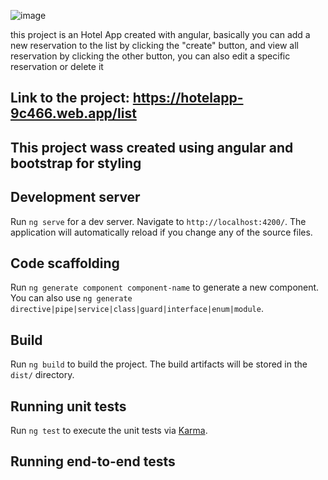 ![image](https://github.com/DavideSiracusano/hotelapp/assets/152174921/0ff2fed1-2a21-4f25-93c6-afbaeb0a98dd)


this project is an Hotel App created with angular, basically you can add a new reservation to the list by clicking the "create" button, and view all reservation by clicking the other button, you can also edit a specific reservation or delete it

## Link to the project: https://hotelapp-9c466.web.app/list


## This project wass created using angular and bootstrap for styling

## Development server

Run `ng serve` for a dev server. Navigate to `http://localhost:4200/`. The application will automatically reload if you change any of the source files.

## Code scaffolding

Run `ng generate component component-name` to generate a new component. You can also use `ng generate directive|pipe|service|class|guard|interface|enum|module`.

## Build

Run `ng build` to build the project. The build artifacts will be stored in the `dist/` directory.

## Running unit tests

Run `ng test` to execute the unit tests via [Karma](https://karma-runner.github.io).

## Running end-to-end tests

